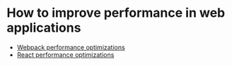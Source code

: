 # How to improve performance in web applications

- [Webpack performance optimizations](webpack-performance.md)
- [React performance optimizations](react-performance.md)
